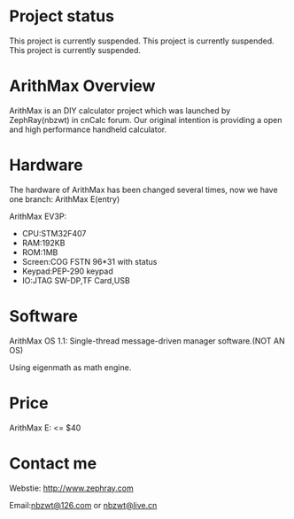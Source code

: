 # Project status

This project is currently suspended.
This project is currently suspended.
This project is currently suspended.

# ArithMax Overview


ArithMax is an DIY calculator project which was launched by ZephRay(nbzwt) in cnCalc forum. Our original intention is providing a open and high performance handheld calculator.

# Hardware

The hardware of ArithMax has been changed several times, now we have one branch: ArithMax E(entry)

ArithMax EV3P:

* CPU:STM32F407
* RAM:192KB
* ROM:1MB
* Screen:COG FSTN 96*31 with status
* Keypad:PEP-290 keypad
* IO:JTAG SW-DP,TF Card,USB

# Software

ArithMax OS 1.1: Single-thread message-driven manager software.(NOT AN OS)

Using eigenmath as math engine.

# Price

ArithMax E: <= $40

# Contact me

Webstie: 
http://www.zephray.com

Email:nbzwt@126.com or nbzwt@live.cn